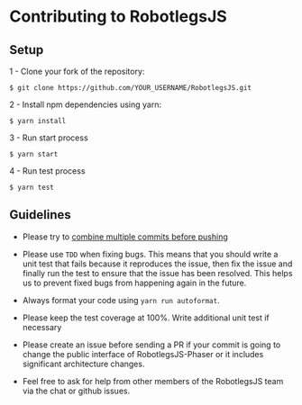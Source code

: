 # Contributing to RobotlegsJS

## Setup

1 - Clone your fork of the repository:
```
$ git clone https://github.com/YOUR_USERNAME/RobotlegsJS.git
```

2 - Install npm dependencies using yarn:
```
$ yarn install
```

3 - Run start process
```
$ yarn start
```

4 - Run test process
```
$ yarn test
```

## Guidelines

- Please try to [combine multiple commits before
pushing](http://stackoverflow.com/questions/6934752/combining-multiple-commits-before-pushing-in-git)

- Please use `TDD` when fixing bugs. This means that you should write a unit
test that fails because it reproduces the issue, then fix the issue and finally run
the test to ensure that the issue has been resolved. This helps us to prevent
fixed bugs from happening again in the future.
- Always format your code using `yarn run autoformat`.
- Please keep the test coverage at 100%. Write additional unit test if
necessary
-  Please create an issue before sending a PR if your commit is going to change the
public interface of RobotlegsJS-Phaser or it includes significant architecture
changes.
- Feel free to ask for help from other members of the RobotlegsJS team via the
chat or github issues.